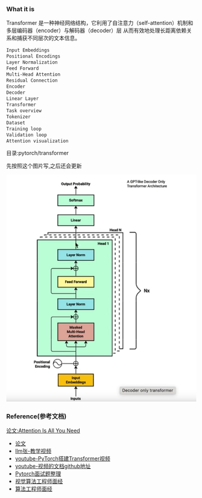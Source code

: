 ### What it is
Transformer 是一种神经网络结构，它利用了自注意力（self-attention）机制和多层编码器（encoder）与解码器（decoder）层
从而有效地处理长距离依赖关系和捕获不同层次的文本信息。

```text
Input Embeddings
Positional Encodings
Layer Normalization
Feed Forward
Multi-Head Attention
Residual Connection
Encoder
Decoder
Linear Layer
Transformer
Task overview
Tokenizer
Dataset
Training loop
Validation loop
Attention visualization
```
目录:pytorch/transformer

先按照这个图片写,之后还会更新

![img.png](..%2Fusing_files%2Fimg%2Ftransformer%2Fwrite%2Fimg.png)






















### Reference(参考文档)
[论文:Attention Is All You Need](..%2Fusing_files%2Fpaper%2Fpytorch2transformer.pdf)
* [论文](https://arxiv.org/abs/1706.03762)
* [llm张-教学视频](https://www.bilibili.com/video/BV1CC411h7Ak/?spm_id_from=333.999.0.0&vd_source=5499ea66d45c9e767856755c37a77a97)
* [youtube-PyTorch搭建Transformer视频](https://www.youtube.com/watch?v=ISNdQcPhsts&ab_channel=UmarJamil)
* [youtube-视频的文档github地址](https://github.com/aceliuchanghong/pytorch-transformer)
* [Pytorch面试题整理](https://blog.csdn.net/qq_43687860/article/details/132795944)
* [视觉算法工程师面经](https://blog.csdn.net/ly59782/article/details/120671350?utm_medium=distribute.pc_relevant.none-task-blog-2~default~baidujs_baidulandingword~default-9-120671350-blog-119749474.235^v43^control&spm=1001.2101.3001.4242.6&utm_relevant_index=12)
* [算法工程师面经](https://blog.csdn.net/julyedu_7/article/details/122473408?spm=1001.2101.3001.6650.1&utm_medium=distribute.pc_relevant.none-task-blog-2%7Edefault%7ECTRLIST%7ERate-1-122473408-blog-119749474.235%5Ev43%5Econtrol&depth_1-utm_source=distribute.pc_relevant.none-task-blog-2%7Edefault%7ECTRLIST%7ERate-1-122473408-blog-119749474.235%5Ev43%5Econtrol&utm_relevant_index=2)
